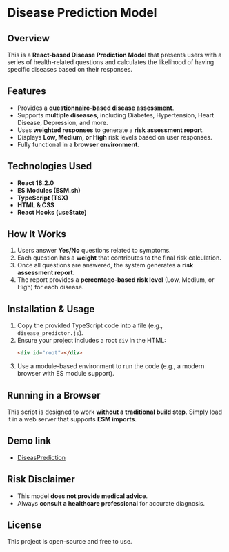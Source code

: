 # Disease Prediction Model

## Overview
This is a **React-based Disease Prediction Model** that presents users with a series of health-related questions and calculates the likelihood of having specific diseases based on their responses.

## Features
- Provides a **questionnaire-based disease assessment**.
- Supports **multiple diseases**, including Diabetes, Hypertension, Heart Disease, Depression, and more.
- Uses **weighted responses** to generate a **risk assessment report**.
- Displays **Low, Medium, or High** risk levels based on user responses.
- Fully functional in a **browser environment**.

## Technologies Used
- **React 18.2.0**
- **ES Modules (ESM.sh)**
- **TypeScript (TSX)**
- **HTML & CSS**
- **React Hooks (useState)**

## How It Works
1. Users answer **Yes/No** questions related to symptoms.
2. Each question has a **weight** that contributes to the final risk calculation.
3. Once all questions are answered, the system generates a **risk assessment report**.
4. The report provides a **percentage-based risk level** (Low, Medium, or High) for each disease.

## Installation & Usage
1. Copy the provided TypeScript code into a file (e.g., `disease_predictor.js`).
2. Ensure your project includes a root `div` in the HTML:
   ```html
   <div id="root"></div>
   ```
3. Use a module-based environment to run the code (e.g., a modern browser with ES module support).

## Running in a Browser
This script is designed to work **without a traditional build step**. Simply load it in a web server that supports **ESM imports**.

## Demo link 
- [DiseasPrediction](https://abhishekprojects-disease_prediction_model.web.val.run/)

## Risk Disclaimer
- This model **does not provide medical advice**.
- Always **consult a healthcare professional** for accurate diagnosis.

## License
This project is open-source and free to use.
